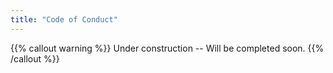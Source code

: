 ```yaml
---
title: "Code of Conduct"
---
```

{{% callout warning %}}
Under construction -- Will be completed soon.
{{% /callout %}}